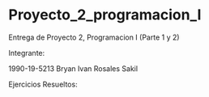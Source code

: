 # Proyecto_2_programacion_I
Entrega de Proyecto 2, Programacion I (Parte 1 y 2)

Integrante:

1990-19-5213 Bryan Ivan Rosales Sakil

Ejercicios Resueltos:


